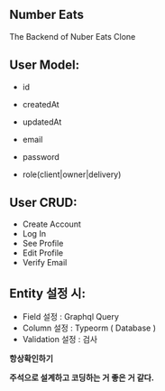 ## Number Eats

The Backend of Nuber Eats Clone

## User Model:

- id
- createdAt
- updatedAt

- email
- password
- role(client|owner|delivery)

## User CRUD:

- Create Account
- Log In
- See Profile
- Edit Profile
- Verify Email

## Entity 설정 시:

- Field 설정 : Graphql Query
- Column 설정 : Typeorm ( Database )
- Validation 설정 : 검사

**항상확인하기**

**주석으로 설계하고 코딩하는 거 좋은 거 같다.**
